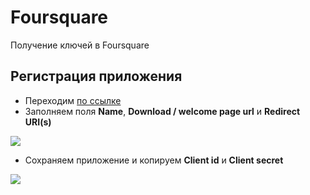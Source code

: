 # Foursquare

Получение ключей в Foursquare

## Регистрация приложения

- Переходим [по ссылке][1]
- Заполняем поля **Name**, **Download / welcome page url** и **Redirect URI(s)**

[![](https://file.modx.pro/files/5/6/f/56faea13d7d0f2ed1970321f11bc0c4as.jpg)](https://file.modx.pro/files/5/6/f/56faea13d7d0f2ed1970321f11bc0c4a.png)

- Сохраняем приложение и копируем **Client id** и **Client secret**

[![](https://file.modx.pro/files/1/a/b/1ab80d3e1fc11ba271d6a4f2f0d56870s.jpg)](https://file.modx.pro/files/1/a/b/1ab80d3e1fc11ba271d6a4f2f0d56870.png)

[1]: https://ru.foursquare.com/developers/register

